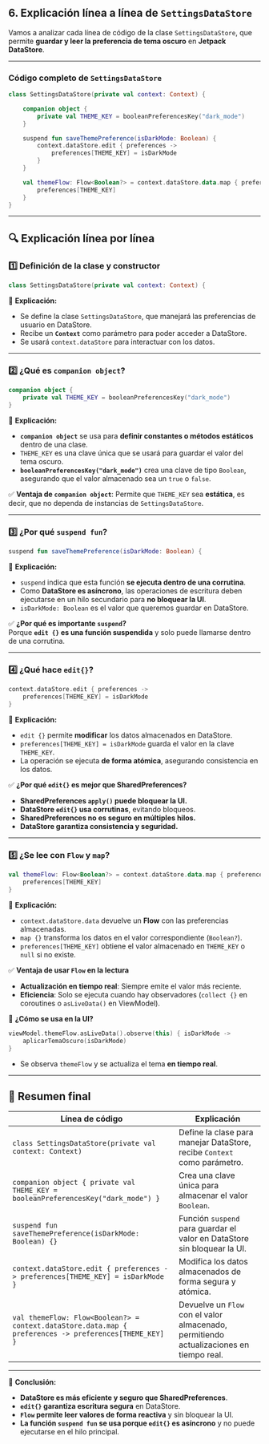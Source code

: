## **6. Explicación línea a línea de `SettingsDataStore`**

Vamos a analizar cada línea de código de la clase `SettingsDataStore`, que permite **guardar y leer la preferencia de tema oscuro** en **Jetpack DataStore**.

---

### **Código completo de `SettingsDataStore`**

```kotlin
class SettingsDataStore(private val context: Context) {

    companion object {
        private val THEME_KEY = booleanPreferencesKey("dark_mode")
    }

    suspend fun saveThemePreference(isDarkMode: Boolean) {
        context.dataStore.edit { preferences ->
            preferences[THEME_KEY] = isDarkMode
        }
    }

    val themeFlow: Flow<Boolean?> = context.dataStore.data.map { preferences ->
        preferences[THEME_KEY]
    }
}
```

---

## **🔍 Explicación línea por línea**

### **1️⃣ Definición de la clase y constructor**

```kotlin
class SettingsDataStore(private val context: Context) {
```

📌 **Explicación:**

- Se define la clase `SettingsDataStore`, que manejará las preferencias de usuario en DataStore.
- Recibe un **`Context`** como parámetro para poder acceder a DataStore.
- Se usará `context.dataStore` para interactuar con los datos.

---

### **2️⃣ ¿Qué es `companion object`?**

```kotlin
companion object {
    private val THEME_KEY = booleanPreferencesKey("dark_mode")
}
```

📌 **Explicación:**

- **`companion object`** se usa para **definir constantes o métodos estáticos** dentro de una clase.
- `THEME_KEY` es una clave única que se usará para guardar el valor del tema oscuro.
- **`booleanPreferencesKey("dark_mode")`** crea una clave de tipo `Boolean`, asegurando que el valor almacenado sea un `true` o `false`.

✅ **Ventaja de `companion object`**: Permite que `THEME_KEY` sea **estática**, es decir, que no dependa de instancias de `SettingsDataStore`.

---

### **3️⃣ ¿Por qué `suspend fun`?**

```kotlin
suspend fun saveThemePreference(isDarkMode: Boolean) {
```

📌 **Explicación:**

- `suspend` indica que esta función **se ejecuta dentro de una corrutina**.
- Como **DataStore es asíncrono**, las operaciones de escritura deben ejecutarse en un hilo secundario para **no bloquear la UI**.
- `isDarkMode: Boolean` es el valor que queremos guardar en DataStore.

✅ **¿Por qué es importante `suspend`?**  
Porque **`edit {}` es una función suspendida** y solo puede llamarse dentro de una corrutina.

---

### **4️⃣ ¿Qué hace `edit{}`?**

```kotlin
context.dataStore.edit { preferences ->
    preferences[THEME_KEY] = isDarkMode
}
```

📌 **Explicación:**

- `edit {}` permite **modificar** los datos almacenados en DataStore.
- `preferences[THEME_KEY] = isDarkMode` guarda el valor en la clave `THEME_KEY`.
- La operación se ejecuta **de forma atómica**, asegurando consistencia en los datos.

✅ **¿Por qué `edit{}` es mejor que SharedPreferences?**

- **SharedPreferences `apply()` puede bloquear la UI.**
- **DataStore `edit{}` usa corrutinas**, evitando bloqueos.
- **SharedPreferences no es seguro en múltiples hilos.**
- **DataStore garantiza consistencia y seguridad.**

---

### **5️⃣ ¿Se lee con `Flow` y `map`?**

```kotlin
val themeFlow: Flow<Boolean?> = context.dataStore.data.map { preferences ->
    preferences[THEME_KEY]
}
```

📌 **Explicación:**

- `context.dataStore.data` devuelve un **Flow** con las preferencias almacenadas.
- `map {}` transforma los datos en el valor correspondiente (`Boolean?`).
- `preferences[THEME_KEY]` obtiene el valor almacenado en `THEME_KEY` o `null` si no existe.

✅ **Ventaja de usar `Flow` en la lectura**

- **Actualización en tiempo real**: Siempre emite el valor más reciente.
- **Eficiencia**: Solo se ejecuta cuando hay observadores (`collect {}` en coroutines o `asLiveData()` en ViewModel).

📌 **¿Cómo se usa en la UI?**

```kotlin
viewModel.themeFlow.asLiveData().observe(this) { isDarkMode ->
    aplicarTemaOscuro(isDarkMode)
}
```

- Se observa `themeFlow` y se actualiza el tema **en tiempo real**.

---

## **🔹 Resumen final**

|Línea de código|Explicación|
|---|---|
|`class SettingsDataStore(private val context: Context)`|Define la clase para manejar DataStore, recibe `Context` como parámetro.|
|`companion object { private val THEME_KEY = booleanPreferencesKey("dark_mode") }`|Crea una clave única para almacenar el valor `Boolean`.|
|`suspend fun saveThemePreference(isDarkMode: Boolean) {}`|Función `suspend` para guardar el valor en DataStore sin bloquear la UI.|
|`context.dataStore.edit { preferences -> preferences[THEME_KEY] = isDarkMode }`|Modifica los datos almacenados de forma segura y atómica.|
|`val themeFlow: Flow<Boolean?> = context.dataStore.data.map { preferences -> preferences[THEME_KEY] }`|Devuelve un `Flow` con el valor almacenado, permitiendo actualizaciones en tiempo real.|

---

🚀 **Conclusión:**

- **DataStore es más eficiente y seguro que SharedPreferences**.
- **`edit{}` garantiza escritura segura** en DataStore.
- **`Flow` permite leer valores de forma reactiva** y sin bloquear la UI.
- **La función `suspend fun` se usa porque `edit{}` es asíncrono** y no puede ejecutarse en el hilo principal.
